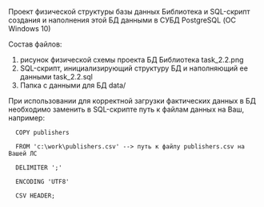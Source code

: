 Проект физической структуры базы данных Библиотека и SQL-скрипт создания и наполнения этой БД данными в СУБД PostgreSQL (ОС Windows 10)

Состав файлов:

  1. рисунок физической схемы проекта БД Библиотека task_2.2.png
  2. SQL-скрипт, инициализирующий структуру БД и наполняющий ее данными task_2.2.sql
  3. Папка с данными для БД data/

При использовании для корректной загрузки фактических данных в БД необходимо заменить в SQL-скрипте путь к файлам данных на Ваш, например:  

      COPY publishers
     
      FROM 'c:\work\publishers.csv' --> путь к файлу publishers.csv на Вашей ЛС
      
      DELIMITER ';'
      
      ENCODING 'UTF8'
      
      CSV HEADER;
  

